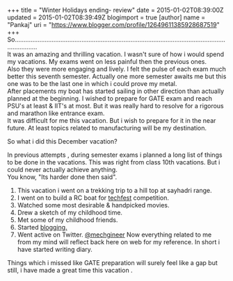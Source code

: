 +++
title = "Winter Holidays ending- review"
date = 2015-01-02T08:39:00Z
updated = 2015-01-02T08:39:49Z
blogimport = true 
[author]
	name = "Pankaj"
	uri = "https://www.blogger.com/profile/12649611385928687519"
+++
 So.........................................................................................................................................  
 It was an amazing and thrilling vacation. I wasn't sure of how i would spend my vacations. My exams went on less painful then the previous ones.  
Also they were more engaging and lively. I felt the pulse of each exam much better this seventh semester. Actually one more semester awaits me but this one was to be the last one in which i could prove my metal.   
 After placements my boat has started sailing in other direction than actually planned at the beginning. I wished to prepare for GATE exam and reach PSU's at least & IIT's at most. But it was really hard to resolve for a rigorous and marathon like entrance exam.   
 It was difficult for me this vacation. But i wish to prepare for it in the near future. At least topics related to manufacturing will be my destination.  
  
So what i did this December vacation?  
  
 In previous attempts , during semester exams i planned a long list of things to be done in the vacations. This was right from class 10th vacations. But i could never actually achieve anything.   
You know, "Its harder done then said".  

1. This vacation i went on a trekking trip to a hill top at sayhadri range.
2. I went on to build a RC boat for [techfest](http://www.techfest.org/) competition.
3. Watched some most desirable & handpicked movies.
4. Drew a sketch of my childhood time.
5. Met some of my childhood friends.
6. Started [blogging.](https://indianmechengineer.blogspot.com/)
7. Went active on Twitter. [@mechgineer](https://twitter.com/mechgineer) Now everything related to me from my mind will reflect back here on web for my reference. In short i have started writing diary.

  
   
 Things which i missed like GATE preparation will surely feel like a gap but still, i have made a great time this vacation .  
  